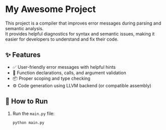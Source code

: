 # My Awesome Project

This project is a compiler that improves error messages during parsing and semantic analysis.  
It provides helpful diagnostics for syntax and semantic issues, making it easier for developers to understand and fix their code.

## ✨ Features
- ✅ User-friendly error messages with helpful hints
- 🔁 Function declarations, calls, and argument validation
- 📦 Proper scoping and type checking
- ⚙️ Code generation using LLVM backend (or compatible assembly)

## 🚀 How to Run

1. Run the `main.py` file:
   ```bash
   python main.py
